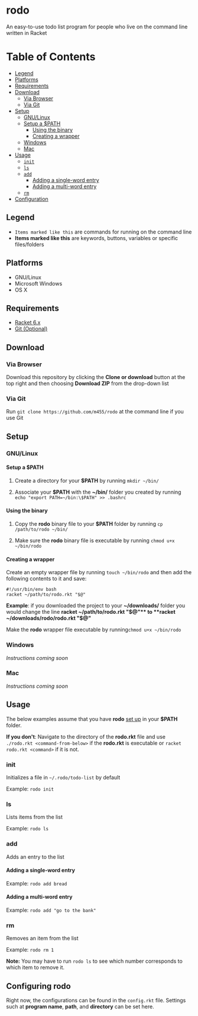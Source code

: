 # rodo

An easy-to-use todo list program for people who live on the command line written in Racket

# Table of Contents

* [Legend](https://github.com/m455/rodo#legend)
* [Platforms](https://github.com/m455/rodo#platforms)
* [Requirements](https://github.com/m455/rodo#requirements)
* [Download](https://github.com/m455/rodo#download)
	* [Via Browser](https://github.com/m455/rodo#via-browser)
	* [Via Git](https://github.com/m455/rodo#via-git)
* [Setup](https://github.com/m455/rodo#setup)
	* [GNU/Linux](https://github.com/m455/rodo#gnulinux)
	* [Setup a $PATH](https://github.com/m455/rodo#setup-a-path)
		* [Using the binary](https://github.com/m455/rodo#using-the-binary)
		* [Creating a wrapper](https://github.com/m455/rodo#creating-a-wrapper)
	* [Windows](https://github.com/m455/rodo#windows)
	* [Mac](https://github.com/m455/rodo#mac)
* [Usage](https://github.com/m455/rodo#usage)
	* [`init`](https://github.com/m455/rodo#init)
	* [`ls`](https://github.com/m455/rodo#ls)
	* [`add`](https://github.com/m455/rodo#add)
 		* [Adding a single-word entry](https://github.com/m455/rodo#adding-a-single-word-entry)
		* [Adding a multi-word entry](https://github.com/m455/rodo#adding-a-multi-word-entry)
	* [`rm`](https://github.com/m455/rodo#rm)
* [Configuration](https://github.com/m455/rodo#configuring-rodo)

## Legend

* `Items marked like this` are commands for running on the command line
* **Items marked like this** are keywords, buttons, variables or specific files/folders

## Platforms

* GNU/Linux
* Microsoft Windows
* OS X

## Requirements

* [Racket 6.x](https://racket-lang.org/)
* [Git (Optional)](https://git-scm.com/)

## Download

### Via Browser

Download this repository by clicking the **Clone or download** button at the top right and then choosing **Download ZIP** from the drop-down list

### Via Git

Run `git clone https://github.com/m455/rodo` at the command line if you use Git

## Setup

### GNU/Linux

#### Setup a $PATH

1. Create a directory for your **$PATH** by running `mkdir ~/bin/`

2. Associate your **$PATH** with the **~/bin/** folder you created by running `echo "export PATH=~/bin:\$PATH" >> .bashrc`

#### Using the binary

1. Copy the **rodo** binary file to your **$PATH** folder by running `cp /path/to/rodo ~/bin/`

2. Make sure the **rodo** binary file is executable by running `chmod u+x ~/bin/rodo`

#### Creating a wrapper

Create an empty wrapper file by running `touch ~/bin/rodo` and then add the following contents to it and save: 

```
#!/usr/bin/env bash
racket ~/path/to/rodo.rkt "$@"
```

**Example**: if you downloaded the project to your **~/downloads/** folder you would change the line **racket ~/path/to/rodo.rkt "$@"** to **racket ~/downloads/rodo/rodo.rkt "$@"**

Make the **rodo** wrapper file executable by running`chmod u+x ~/bin/rodo`

### Windows

*Instructions coming soon*

### Mac

*Instructions coming soon*

## Usage

The below examples assume that you have **rodo** [set up](https://github.com/m455/rodo#setup-a-path) in your **$PATH** folder. 

**If you don't**: Navigate to the directory of the **rodo.rkt** file and use `./rodo.rkt <command-from-below>` if the **rodo.rkt** is executable or `racket rodo.rkt <command>` if it is not.

### init

Initializes a file in `~/.rodo/todo-list` by default

Example: `rodo init`

### ls

Lists items from the list
	
Example: `rodo ls`

### add

Adds an entry to the list

#### Adding a single-word entry

Example: `rodo add bread`

#### Adding a multi-word entry

Example: `rodo add "go to the bank"`

### rm

Removes an item from the list
	
Example: `rodo rm 1`

**Note:** You may have to run `rodo ls` to see which number corresponds to which item to remove it.

## Configuring rodo

Right now, the configurations can be found in the `config.rkt` file. Settings such at **program name**, **path**, and **directory** can be set here.
